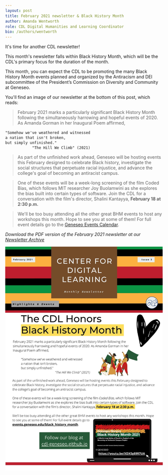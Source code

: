 ```yaml
---
layout: post
title: February 2021 newsletter & Black History Month
author: Amanda Wentworth
role: CDL Digital Humanities and Learning Coordinator
bio: /authors/wentworth
---
```


It's time for another CDL newsletter!

This month's newsletter falls within Black History Month, which will be the CDL's primary focus for the duration of the month. 

This month, you can expect the CDL to be promoting the many Black History Month events planned and organized by the Antiracism and DEI subcommittee of the President’s Commission on Diversity and Community at Geneseo. 

You'll find an image of our newsletter at the bottom of this post, which reads:

>February 2021 marks a particularly significant Black History Month following the simultaneously harrowing and hopeful events of 2020. As Amanda Gorman in her Inaugural Poem affirmed,
    
    "Somehow we've weathered and witnessed
    a nation that isn't broken,
    but simply unfinished."
                "The Hill We Climb" (2021)

>As part of the unfinished work ahead, Geneseo will be hosting events this February designed to celebrate Black history, investigate the social structures that perpetuate racial injustice, and advance the college's goal of becoming an antiracist campus.

>One of these events will be a week-long screening of the film Coded Bias, which follows MIT researcher Joy Buolamwini as she explores the bias built into certain types of software. Join the CDL for a conversation with the film's director, Shalini Kantayya, **February 18 at 2:30 p.m.**

>We'll be too busy attending all the other great BHM events to host any workshops this month. Hope 
to see you at some of them! For full event details go to the [Geneseo Events Calendar](https://events.geneseo.edu/black_history_month).

*Download the PDF version of the February 2021 newsletter at our [Newsletter Archive](https://www.geneseo.edu/cdl/newsletter-archive)*

![CDL February newsletter](/images/Feb-21-Newsletter.jpg)




